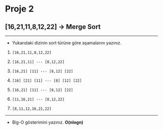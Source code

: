 # Proje 2
## [16,21,11,8,12,22] -> Merge Sort
---
* Yukarıdaki dizinin sort türüne göre aşamalarını yazınız.
1.     [16,21,11,8,12,22]
2.     [16,21,11] --- [8,12,22]
3.     [16,21] [11] --- [8,12] [22]
4.     [16] [21] [11] --- [8] [12] [22]
5.     [16,21] [11] --- [8,12] [22]
6.     [11,16,21] --- [8,12,22]
7.     [8,11,12,16,21,22]
---
* Big-O gösterimini yazınız. **O(nlogn)**